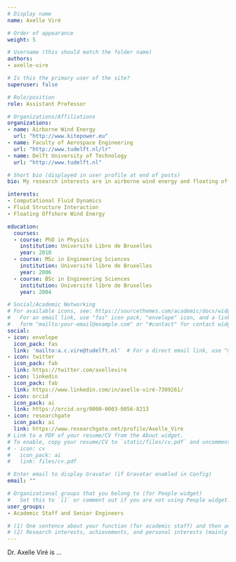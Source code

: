 ```yaml
---
# Display name
name: Axelle Viré

# Order of appearance
weight: 5

# Username (this should match the folder name)
authors:
- axelle-vire

# Is this the primary user of the site?
superuser: false

# Role/position
role: Assistant Professor

# Organizations/Affiliations
organizations:
- name: Airborne Wind Energy
  url: "http://www.kitepower.eu"
- name: Faculty of Aerospace Engineering
  url: "http://www.tudelft.nl/lr"
- name: Delft University of Technology
  url: "http://www.tudelft.nl"

# Short bio (displayed in user profile at end of posts)
bio: My research interests are in airborne wind energy and floating offshore wind energy.

interests:
- Computational Fluid Dynamics
- Fluid Structure Interaction
- Floating Offshore Wind Energy

education:
  courses:
  - course: PhD in Physics
    institution: Université Libre de Bruxelles
    year: 2010
  - course: MSc in Engineering Sciences
    institution: Université libre de Bruxelles
    year: 2006
  - course: BSc in Engineering Sciences
    institution: Université libre de Bruxelles
    year: 2004

# Social/Academic Networking
# For available icons, see: https://sourcethemes.com/academic/docs/widgets/#icons
#   For an email link, use "fas" icon pack, "envelope" icon, and a link in the
#   form "mailto:your-email@example.com" or "#contact" for contact widget.
social:
- icon: envelope
  icon_pack: fas
  link: 'mailto:a.c.vire@tudelft.nl'  # For a direct email link, use "mailto:test@example.org".
- icon: twitter
  icon_pack: fab
  link: https://twitter.com/axellevire
- icon: linkedin
  icon_pack: fab
  link: https://www.linkedin.com/in/axelle-viré-7309261/
- icon: orcid
  icon_pack: ai
  link: https://orcid.org/0000-0003-0056-8213
- icon: researchgate
  icon_pack: ai
  link: https://www.researchgate.net/profile/Axelle_Vire
# Link to a PDF of your resume/CV from the About widget.
# To enable, copy your resume/CV to `static/files/cv.pdf` and uncomment the lines below.  
# - icon: cv
#   icon_pack: ai
#   link: files/cv.pdf

# Enter email to display Gravatar (if Gravatar enabled in Config)
email: ""

# Organizational groups that you belong to (for People widget)
#   Set this to `[]` or comment out if you are not using People widget.  
user_groups:
- Academic Staff and Senior Engineers

# (1) One sentence about your function (for academic staff) and then another sentence about your role(s) within the training network
# (2) Research interests, achievements, and personal interests (mainly for researchers)
---
```


Dr. Axelle Viré is ...
